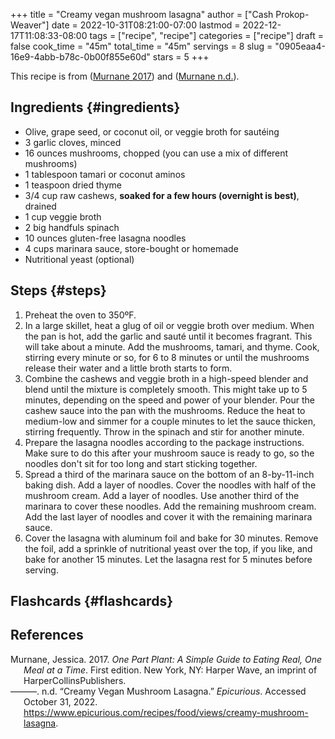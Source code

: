 +++
title = "Creamy vegan mushroom lasagna"
author = ["Cash Prokop-Weaver"]
date = 2022-10-31T08:21:00-07:00
lastmod = 2022-12-17T11:08:33-08:00
tags = ["recipe", "recipe"]
categories = ["recipe"]
draft = false
cook_time = "45m"
total_time = "45m"
servings = 8
slug = "0905eaa4-16e9-4abb-b78c-0b00f855e60d"
stars = 5
+++

This recipe is from (<a href="#citeproc_bib_item_1">Murnane 2017</a>) and (<a href="#citeproc_bib_item_2">Murnane n.d.</a>).


## Ingredients {#ingredients}

<div class="ingredients">

-   Olive, grape seed, or coconut oil, or veggie broth for sautéing
-   3 garlic cloves, minced
-   16 ounces mushrooms, chopped (you can use a mix of different mushrooms)
-   1 tablespoon tamari or coconut aminos
-   1 teaspoon dried thyme
-   3/4 cup raw cashews, **soaked for a few hours (overnight is best)**, drained
-   1 cup veggie broth
-   2 big handfuls spinach
-   10 ounces gluten-free lasagna noodles
-   4 cups marinara sauce, store-bought or homemade
-   Nutritional yeast (optional)

</div>


## Steps {#steps}

1.  Preheat the oven to 350ºF.
2.  In a large skillet, heat a glug of oil or veggie broth over medium. When the pan is hot, add the garlic and sauté until it becomes fragrant. This will take about a minute. Add the mushrooms, tamari, and thyme. Cook, stirring every minute or so, for 6 to 8 minutes or until the mushrooms release their water and a little broth starts to form.
3.  Combine the cashews and veggie broth in a high-speed blender and blend until the mixture is completely smooth. This might take up to 5 minutes, depending on the speed and power of your blender. Pour the cashew sauce into the pan with the mushrooms. Reduce the heat to medium-low and simmer for a couple minutes to let the sauce thicken, stirring frequently. Throw in the spinach and stir for another minute.
4.  Prepare the lasagna noodles according to the package instructions. Make sure to do this after your mushroom sauce is ready to go, so the noodles don't sit for too long and start sticking together.
5.  Spread a third of the marinara sauce on the bottom of an 8-by-11-inch baking dish. Add a layer of noodles. Cover the noodles with half of the mushroom cream. Add a layer of noodles. Use another third of the marinara to cover these noodles. Add the remaining mushroom cream. Add the last layer of noodles and cover it with the remaining marinara sauce.
6.  Cover the lasagna with aluminum foil and bake for 30 minutes. Remove the foil, add a sprinkle of nutritional yeast over the top, if you like, and bake for another 15 minutes. Let the lasagna rest for 5 minutes before serving.


## Flashcards {#flashcards}

## References

<style>.csl-entry{text-indent: -1.5em; margin-left: 1.5em;}</style><div class="csl-bib-body">
  <div class="csl-entry"><a id="citeproc_bib_item_1"></a>Murnane, Jessica. 2017. <i>One Part Plant: A Simple Guide to Eating Real, One Meal at a Time</i>. First edition. New York, NY: Harper Wave, an imprint of HarperCollinsPublishers.</div>
  <div class="csl-entry"><a id="citeproc_bib_item_2"></a>———. n.d. “Creamy Vegan Mushroom Lasagna.” <i>Epicurious</i>. Accessed October 31, 2022. <a href="https://www.epicurious.com/recipes/food/views/creamy-mushroom-lasagna">https://www.epicurious.com/recipes/food/views/creamy-mushroom-lasagna</a>.</div>
</div>
